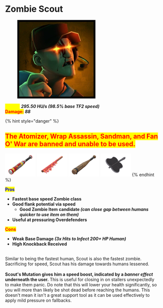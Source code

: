# Zombie Scout

<div align="left"><figure><img src="../../.gitbook/assets/Icon_scout_zombie.jpg" alt=""><figcaption></figcaption></figure></div>

<mark style="color:yellow;">**Speed:**</mark> _**295.50 HU/s (98.5% base TF2 speed)**_\
<mark style="color:red;">**Damage:**</mark> _**88**_

{% hint style="danger" %}
## <mark style="color:red;">**The Atomizer, Wrap Assassin, Sandman, and Fan O' War are banned and unable to be used.**</mark>

&#x20; ![](../../.gitbook/assets/100px-Item_icon_Atomizer.png) ![](../../.gitbook/assets/100px-Item_icon_Wrap_Assassin.png)  ![](<../../.gitbook/assets/100px-Item_icon_Sandman (1).png>)   ![](<../../.gitbook/assets/100px-Item_icon_Fan_O'War (1).png>)
{% endhint %}

<mark style="color:blue;">**Pros**</mark>

* **Fastest base speed Zombie class**
* **Good flank potential via speed**
  * **Good Zombie Item candidate&#x20;**_**(can close gap between humans quicker to use item on them)**_
* **Useful at pressuring Overdefenders**

<mark style="color:red;">**Cons**</mark>

* **Weak Base Damage&#x20;**_**(3x Hits to Infect 200+ HP Human)**_
* **High Knockback Received**

\
Similar to being the fastest human, Scout is also the fastest zombie. Sacrificing for speed, Scout has his damage towards humans lessened.\
\
**Scout's Mutation gives him a speed boost, indicated by a&#x20;**_**banner effect**_**&#x20;underneath the user.** This is useful for closing in on stallers unexpectedly to make them panic. Do note that this will lower your health significantly, so you will more than likely be shot dead before reaching the humans. This doesn't mean it isn't a great support tool as it can be used effectively to apply mild pressure on fallbacks.
